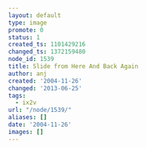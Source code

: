 ```yaml
---
layout: default
type: image
promote: 0
status: 1
created_ts: 1101429216
changed_ts: 1372159480
node_id: 1539
title: Slide from Here And Back Again
author: anj
created: '2004-11-26'
changed: '2013-06-25'
tags:
  - ix2v
url: "/node/1539/"
aliases: []
date: '2004-11-26'
images: []
---
```


